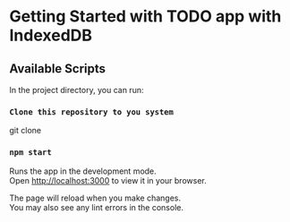 # Getting Started with TODO app with IndexedDB

## Available Scripts

In the project directory, you can run:

### `Clone this repository to you system`

git clone 

### `npm start`

Runs the app in the development mode.\
Open [http://localhost:3000](http://localhost:3000) to view it in your browser.

The page will reload when you make changes.\
You may also see any lint errors in the console.

